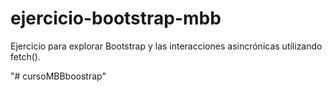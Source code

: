 ﻿# ejercicio-bootstrap-mbb
 Ejercicio para explorar Bootstrap y las interacciones asincrónicas utilizando fetch().

"# cursoMBBboostrap" 
